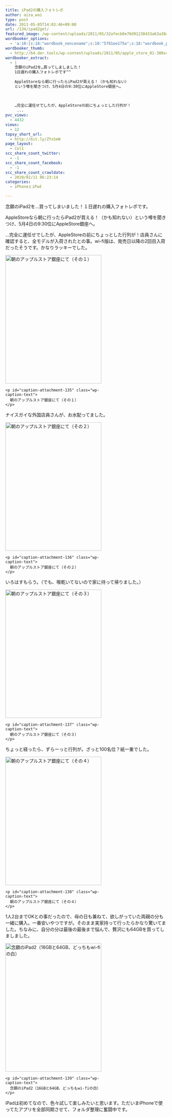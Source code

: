 ```yaml
---
title: iPad2の購入フォトレポ
author: aiza_wai
type: post
date: 2011-05-05T14:03:46+09:00
url: /134/ipad2get/
featured_image: /wp-content/uploads/2011/05/32afecb0e70d91230433a63a38a93749.png
wordbooker_options:
  - 'a:10:{s:18:"wordbook_noncename";s:10:"5f81ee175a";s:18:"wordbook_page_post";s:4:"-100";s:18:"wordbook_orandpage";s:1:"2";s:23:"wordbook_default_author";s:1:"1";s:23:"wordbook_extract_length";s:3:"256";s:19:"wordbook_actionlink";s:3:"300";s:26:"wordbooker_publish_default";s:2:"on";s:18:"wordbook_attribute";s:12:"無印発信";s:29:"wordbooker_status_update_text";s:35:": New blog post :  %title% - %link%";s:20:"wordbook_comment_get";s:2:"on";}'
wordbooker_thumb:
  - http://64.der.tools/wp-content/uploads/2011/05/apple_store_01-300x400.jpg
wordbooker_extract:
  - |
    念願のiPad2を…買ってしましました！
    1日遅れの購入フォトレポです^^
    
    AppleStoreなら朝に行ったらiPad2が買える！（かも知れない）
    という噂を聞きつけ、5月4日の9:30位にAppleStore銀座へ。
    
    
    
    …完全に運任せでしたが、AppleStoreの前にちょっとした行列が！
     ...
pvc_views:
  - 4432
views:
  - 12
topsy_short_url:
  - http://bit.ly/ZYxSeW
page_layout:
  - col1
scc_share_count_twitter:
  - -1
scc_share_count_facebook:
  - -1
scc_share_count_crawldate:
  - 2020/02/11 06:23:14
categories:
  - iPhoneとiPad

---
```

念願のiPad2を…買ってしまいました！１日遅れの購入フォトレポです。

<!--more-->

AppleStoreなら朝に行ったらiPad2が買える！（かも知れない）という噂を聞きつけ、5月4日の9:30位にAppleStore銀座へ。

…完全に運任せでしたが、AppleStoreの前にちょっとした行列が！店員さんに確認すると、全モデルが入荷されたとの事。wi-fi版は、発売日以降の2回目入荷だったそうです。かなりラッキーでした。

<div class="photo">
  <div id="attachment_135" style="width: 310px" class="wp-caption aligncenter">
    <a href="https://mujiota.com/wp-content/uploads/2011/05/apple_store_01.jpg"><img aria-describedby="caption-attachment-135" class="size-medium wp-image-135" title="朝のアップルストア銀座にて（その１）" src="https://mujiota.com/wp-content/uploads/2011/05/apple_store_01-300x400.jpg" alt="朝のアップルストア銀座にて（その１）" width="300" height="400" srcset="https://mujiota.com/wp-content/uploads/2011/05/apple_store_01-300x400.jpg 300w, https://mujiota.com/wp-content/uploads/2011/05/apple_store_01.jpg 360w" sizes="(max-width: 300px) 100vw, 300px" /></a>
    
    <p id="caption-attachment-135" class="wp-caption-text">
      朝のアップルストア銀座にて（その１）
    </p>
  </div>
</div>

ナイスガイな外国店員さんが、お水配ってました。

<div class="photo">
  <div id="attachment_136" style="width: 310px" class="wp-caption aligncenter">
    <a href="https://mujiota.com/wp-content/uploads/2011/05/apple_store_02.jpg"><img aria-describedby="caption-attachment-136" class="size-medium wp-image-136" title="朝のアップルストア銀座にて（その２）" src="https://mujiota.com/wp-content/uploads/2011/05/apple_store_02-300x400.jpg" alt="朝のアップルストア銀座にて（その２）" width="300" height="400" srcset="https://mujiota.com/wp-content/uploads/2011/05/apple_store_02-300x400.jpg 300w, https://mujiota.com/wp-content/uploads/2011/05/apple_store_02.jpg 360w" sizes="(max-width: 300px) 100vw, 300px" /></a>
    
    <p id="caption-attachment-136" class="wp-caption-text">
      朝のアップルストア銀座にて（その２）
    </p>
  </div>
</div>

いろはすもらう。（でも、喉乾いてないので家に持って帰りました。）

<div class="photo">
  <div id="attachment_137" style="width: 310px" class="wp-caption aligncenter">
    <a href="https://mujiota.com/wp-content/uploads/2011/05/apple_store_03.jpg"><img aria-describedby="caption-attachment-137" class="size-medium wp-image-137" title="朝のアップルストア銀座にて（その３）" src="https://mujiota.com/wp-content/uploads/2011/05/apple_store_03-300x400.jpg" alt="朝のアップルストア銀座にて（その３）" width="300" height="400" srcset="https://mujiota.com/wp-content/uploads/2011/05/apple_store_03-300x400.jpg 300w, https://mujiota.com/wp-content/uploads/2011/05/apple_store_03.jpg 360w" sizes="(max-width: 300px) 100vw, 300px" /></a>
    
    <p id="caption-attachment-137" class="wp-caption-text">
      朝のアップルストア銀座にて（その３）
    </p>
  </div>
</div>

ちょっと経ったら、ずらーっと行列が。ざっと100名位？紙一重でした。

<div class="photo">
  <div id="attachment_138" style="width: 310px" class="wp-caption aligncenter">
    <a href="https://mujiota.com/wp-content/uploads/2011/05/apple_store_04.jpg"><img aria-describedby="caption-attachment-138" class="size-medium wp-image-138" title="朝のアップルストア銀座にて（その４）" src="https://mujiota.com/wp-content/uploads/2011/05/apple_store_04-300x400.jpg" alt="朝のアップルストア銀座にて（その４）" width="300" height="400" srcset="https://mujiota.com/wp-content/uploads/2011/05/apple_store_04-300x400.jpg 300w, https://mujiota.com/wp-content/uploads/2011/05/apple_store_04.jpg 360w" sizes="(max-width: 300px) 100vw, 300px" /></a>
    
    <p id="caption-attachment-138" class="wp-caption-text">
      朝のアップルストア銀座にて（その４）
    </p>
  </div>
</div>

1人2台までOKとの事だったので、母の日も兼ねて、欲しがっていた両親の分も一緒に購入。一番安いやつですが。そのまま実家持って行ったらかなり驚いてました。ちなみに、自分の分は最後の最後まで悩んで、贅沢にも64GBを買ってしましました。

<div class="photo">
  <div id="attachment_139" style="width: 310px" class="wp-caption aligncenter">
    <a href="https://mujiota.com/wp-content/uploads/2011/05/ipad2_2.jpg"><img aria-describedby="caption-attachment-139" class="size-medium wp-image-139" title="念願のiPad2（16GBと64GB、どっちもwi-fiの白）" src="https://mujiota.com/wp-content/uploads/2011/05/ipad2_2-300x400.jpg" alt="念願のiPad2（16GBと64GB、どっちもwi-fiの白）" width="300" height="400" srcset="https://mujiota.com/wp-content/uploads/2011/05/ipad2_2-300x400.jpg 300w, https://mujiota.com/wp-content/uploads/2011/05/ipad2_2.jpg 360w" sizes="(max-width: 300px) 100vw, 300px" /></a>
    
    <p id="caption-attachment-139" class="wp-caption-text">
      念願のiPad2（16GBと64GB、どっちもwi-fiの白）
    </p>
  </div>
</div>

iPadは初めてなので、色々試して楽しみたいと思います。ただいまiPhoneで使ってたアプリを全部同期させて、フォルダ整理に奮闘中です。